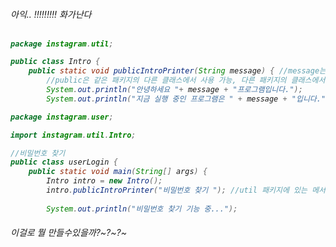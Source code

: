 <h6> <canter> 아익.. !!!!!!!!! 화가난다 <br><br>

```java
package instagram.util;

public class Intro {
	public static void publicIntroPrinter(String message) { //message는 괄호 안에서만 사용 가능
		//public은 같은 패키지의 다른 클래스에서 사용 가능, 다른 패키지의 클래스에서도 사용 가능
		System.out.println("안녕하세요 "+ message + "프로그램입니다.");
		System.out.println("지금 실행 중인 프로그램은 " + message + "입니다.");
   ```
    
```java
package instagram.user;

import instagram.util.Intro;

//비밀번호 찾기
public class userLogin {
	public static void main(String[] args) {
		Intro intro = new Intro();
		intro.publicIntroPrinter("비밀번호 찾기 "); //util 패키지에 있는 메서드를 호출
		
		System.out.println("비밀번호 찾기 기능 중..."); 
   ``` 
    
<h6>이걸로 뭘 만들수있을까?~?~?~

